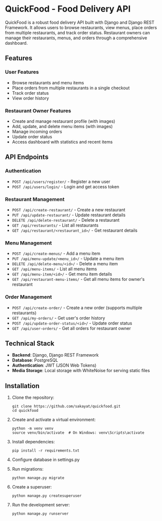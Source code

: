 # QuickFood - Food Delivery API

QuickFood is a robust food delivery API built with Django and Django REST Framework. It allows users to browse restaurants, view menus, place orders from multiple restaurants, and track order status. Restaurant owners can manage their restaurants, menus, and orders through a comprehensive dashboard.

## Features

### User Features
- Browse restaurants and menu items
- Place orders from multiple restaurants in a single checkout
- Track order status
- View order history

### Restaurant Owner Features
- Create and manage restaurant profile (with images)
- Add, update, and delete menu items (with images)
- Manage incoming orders
- Update order status
- Access dashboard with statistics and recent items

## API Endpoints

### Authentication
- `POST /api/users/register/` - Register a new user
- `POST /api/users/login/` - Login and get access token

### Restaurant Management
- `POST /api/create-restaurant/` - Create a new restaurant
- `PUT /api/update-restaurant/` - Update restaurant details
- `DELETE /api/delete-restaurant/` - Delete a restaurant
- `GET /api/restaurants/` - List all restaurants
- `GET /api/restaurant/<restaurant_id>/` - Get restaurant details

### Menu Management
- `POST /api/create-menus/` - Add a menu item
- `PUT /api/menu-update/<menu_id>/` - Update a menu item
- `DELETE /api/delete-menu/<id>/` - Delete a menu item
- `GET /api/menu-items/` - List all menu items
- `GET /api/menu-item/<id>/` - Get menu item details
- `GET /api/restaurant-menu-items/` - Get all menu items for owner's restaurant

### Order Management
- `POST /api/create-order/` - Create a new order (supports multiple restaurants)
- `GET /api/my-orders/` - Get user's order history
- `POST /api/update-order-status/<id>/` - Update order status
- `GET /api/user-orders/` - Get all orders for restaurant owner


## Technical Stack

- **Backend**: Django, Django REST Framework
- **Database**: PostgreSQL
- **Authentication**: JWT (JSON Web Tokens)
- **Media Storage**: Local storage with WhiteNoise for serving static files

## Installation

1. Clone the repository:
   ```
   git clone https://github.com/sakayat/quickfood.git
   cd quickfood
   ```

2. Create and activate a virtual environment:
   ```
   python -m venv venv
   source venv/bin/activate  # On Windows: venv\Scripts\activate
   ```

3. Install dependencies:
   ```
   pip install -r requirements.txt
   ```

4. Configure database in settings.py

5. Run migrations:
   ```
   python manage.py migrate
   ```

6. Create a superuser:
   ```
   python manage.py createsuperuser
   ```

7. Run the development server:
   ```
   python manage.py runserver
   ```
